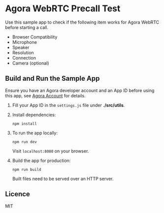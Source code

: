# Agora WebRTC Precall Test

Use this sample app to check if the following item works for Agora WebRTC before starting a call.

- Browser Compatibility
- Microphone
- Speaker
- Resolution
- Connection
- Camera (optional)

## Build and Run the Sample App

Ensure you have an Agora developer account and an App ID before using this app, see [Agora Account](https://docs.agora.io/en/2.3.1/product/Voice/Quickstart%20Guide/web_prepare?platform=Web#creating-an-agora-account-and-getting-an-app-id) for details.

1.  Fill your App ID in the `settings.js` file under **./src/utils**.
2.  Install dependencies:

    `npm install`

3.  To run the app locally:

    `npm run dev`

    Visit `localhost:8080` on your browser.

4.  Build the app for production:

    `npm run build`

    Built files need to be served over an HTTP server.

## Licence

MIT
